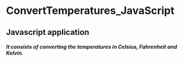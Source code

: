 # ConvertTemperatures_JavaScript

<h2>Javascript application</h2>

<h5>
  It consists of converting the temperatures in Celsius, Fahrenheit and Kelvin.
</h5>
